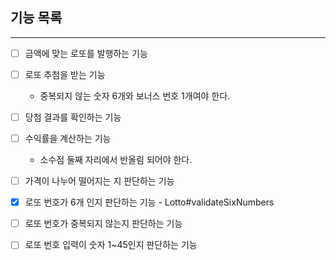 ## 기능 목록

---

- [ ] 금액에 맞는 로또를 발행하는 기능


- [ ] 로또 추첨을 받는 기능
  - 중복되지 않는 숫자 6개와 보너스 번호 1개여야 한다.


- [ ] 당첨 결과를 확인하는 기능


- [ ] 수익률을 계산하는 기능
  - 소수점 둘째 자리에서 반올림 되어야 한다.


- [ ] 가격이 나누어 떨어지는 지 판단하는 기능 
- [x] 로또 번호가 6개 인지 판단하는 기능 - Lotto#validateSixNumbers
- [ ] 로또 번호가 중복되지 않는지 판단하는 기능
- [ ] 로또 번호 입력이 숫자 1~45인지 판단하는 기능